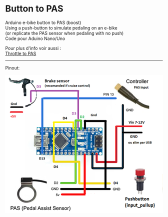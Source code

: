 # Button to PAS
Arduino e-bike button to PAS (boost)<br>
Using a push-button to simulate pedaling on an e-bike 
<br>(or replicate the PAS sensor when pedaling with no push)
<br> Code pour Aduino Nano/Uno

<p>
Pour plus d'info voir aussi : <br>
 <a href="https://github.com/Chris741233/throttle-to-PAS">Throttle to PAS</a> 
</p>

---

Pinout:

<p align="left">
  <img src="./button_to_pas/img/button-diagram.png" width="600" title="Arduino pinout">
</p>